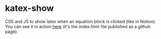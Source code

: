 # katex-show
CSS and JS to show latex when an equation block is clicked (like in Notion). You can see it in action [here](https://arammolins.github.io/katex-show/) (it's the index.html file published as a github page).
